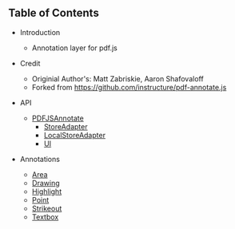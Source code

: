 ## Table of Contents

- Introduction
    - Annotation layer for pdf.js
- Credit
    - Originial Author's: Matt Zabriskie, Aaron Shafovaloff
    - Forked from https://github.com/instructure/pdf-annotate.js


- API
  - [PDFJSAnnotate](https://github.com/atomicjolt/pdf-annotate.js/blob/master/docs/api/PDFJSAnnotate.md)
    - [StoreAdapter](https://github.com/atomicjolt/pdf-annotate.js/blob/master/docs/api/StoreAdapter.md)
    - [LocalStoreAdapter](https://github.com/atomicjolt/pdf-annotate.js/blob/master/docs/api/LocalStoreAdapter.md)
    - [UI](https://github.com/atomicjolt/pdf-annotate.js/blob/master/docs/api/UI.md)
- Annotations
  - [Area](https://github.com/atomicjolt/pdf-annotate.js/blob/master/docs/annotations/Area.md)
  - [Drawing](https://github.com/atomicjolt/pdf-annotate.js/blob/master/docs/annotations/Drawing.md)
  - [Highlight](https://github.com/atomicjolt/pdf-annotate.js/blob/master/docs/annotations/Highlight.md)
  - [Point](https://github.com/atomicjolt/pdf-annotate.js/blob/master/docs/annotations/Point.md)
  - [Strikeout](https://github.com/atomicjolt/pdf-annotate.js/blob/master/docs/annotations/Strikeout.md)
  - [Textbox](https://github.com/atomicjolt/pdf-annotate.js/blob/master/docs/annotations/Textbox.md)
